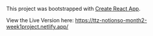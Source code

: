 This project was bootstrapped with [Create React App](https://github.com/facebook/create-react-app).

View the Live Version here: https://ttz-notionso-month2-week1project.netlify.app/

